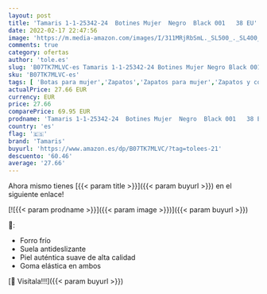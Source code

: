 ```yaml
---
layout: post
title: 'Tamaris 1-1-25342-24  Botines Mujer  Negro  Black 001   38 EU'
date: 2022-02-17 22:47:56
image: 'https://m.media-amazon.com/images/I/311MRjRbSmL._SL500_._SL400_.jpg'
comments: true
category: ofertas
author: 'tole.es'
slug: 'B07TK7MLVC-es Tamaris 1-1-25342-24 Botines Mujer Negro Black 001 38 EU'
sku: 'B07TK7MLVC-es'
tags: [ 'Botas para mujer','Zapatos','Zapatos para mujer','Zapatos y complementos','botines','tamaris', ]
actualPrice: 27.66 EUR
currency: EUR
price: 27.66
comparePrice: 69.95 EUR
prodname: 'Tamaris 1-1-25342-24  Botines Mujer  Negro  Black 001   38 EU'
country: 'es'
flag: '🇪🇸'
brand: 'Tamaris'
buyurl: 'https://www.amazon.es/dp/B07TK7MLVC/?tag=tolees-21'
descuento: '60.46'
average: '27.66'
---
```


Ahora mismo tienes [{{< param title >}}]({{< param buyurl >}}) en el siguiente enlace!

[![{{< param prodname >}}]({{< param image >}})]({{< param buyurl >}})

🔎:

- Forro frío
- Suela antideslizante
- Piel auténtica suave de alta calidad
- Goma elástica en ambos

[🛒 Visítala!!!]({{< param buyurl >}})
